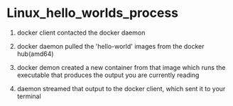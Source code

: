 # Linux_hello_worlds_process

1. docker client contacted the docker daemon

2. docker daemon pulled the 'hello-world' images from the docker hub(amd64)

3. docker demon created a new container from that image which runs the executable 
   that produces the output you are currently reading
4. daemon streamed that output to the docker client, which sent it to your terminal